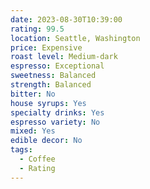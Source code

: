 ```yaml
---
date: 2023-08-30T10:39:00
rating: 99.5
location: Seattle, Washington
price: Expensive
roast level: Medium-dark
espresso: Exceptional
sweetness: Balanced
strength: Balanced
bitter: No
house syrups: Yes
specialty drinks: Yes
espresso variety: No
mixed: Yes
edible decor: No
tags:
  - Coffee
  - Rating
---
```



